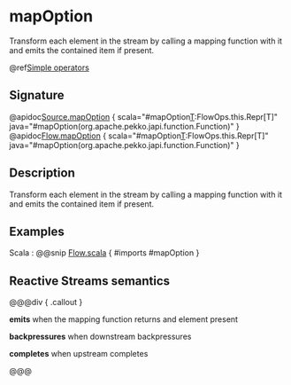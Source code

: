 # mapOption

Transform each element in the stream by calling a mapping function with it and emits the contained item if present.

@ref[Simple operators](../index.md#simple-operators)

## Signature

@apidoc[Source.mapOption](Source) { scala="#mapOption[T](f:Out=&gt;scala.Option[T]):FlowOps.this.Repr[T]" java="#mapOption(org.apache.pekko.japi.function.Function)" }
@apidoc[Flow.mapOption](Flow) { scala="#mapOption[T](f:Out=&gt;scala.Option[T]):FlowOps.this.Repr[T]" java="#mapOption(org.apache.pekko.japi.function.Function)" }

## Description

Transform each element in the stream by calling a mapping function with it and emits the contained item if present.

## Examples

Scala
:  @@snip [Flow.scala](/docs/src/test/scala/docs/stream/operators/MapOption.scala) { #imports #mapOption }

## Reactive Streams semantics

@@@div { .callout }

**emits** when the mapping function returns and element present

**backpressures** when downstream backpressures

**completes** when upstream completes

@@@
